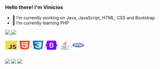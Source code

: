 ### Hello there! I'm Vinicios
- 🔭 I’m currently working on Java, JavaScript, HTML, CSS and Bootstrap
- 🌱 I’m currently learning PHP

<div>
   <a href -"https://github.com/crohnaro">
   <img height="170em" src="https://github-readme-stats.vercel.app/api?username=crohnaro&show_icons=true&theme=dark&include_all_commits=true&count_private=true"/>
   <img height="170em" src="https://github-readme-stats.vercel.app/api/top-langs/?username=crohnaro&layout=compact&langs_count=16&theme=dark"/>
     </div>
  
  
 <div style ="display : inline_block"><br>
    <img align="center" alt="Vini-JS" height="30" width="40" src="https://github.com/devicons/devicon/blob/master/icons/javascript/javascript-original.svg">
    <img align="center" alt="Vini-HTML" height="30" width="40" src="https://github.com/devicons/devicon/blob/master/icons/html5/html5-original.svg">
    <img align="center" alt="Vini-CSS" height="30" width="40" src="https://github.com/devicons/devicon/blob/master/icons/css3/css3-original.svg">
   <img align="center" alt="Vini-Bs" height="30" width="40" src="https://github.com/devicons/devicon/blob/master/icons/bootstrap/bootstrap-original.svg">
    <img align="center" alt="Vini-JAVA" height="30" width="40" src="https://github.com/devicons/devicon/blob/master/icons/java/java-original.svg">
    <img align="center" alt="Vini-PHP" height="30" width="40" src="https://github.com/devicons/devicon/blob/master/icons/php/php-plain.svg">
   
   ##
   
<div>
  <a href="https://www.linkedin.com/in/vinicios-cararine/" target-"_blank"><img src="https://img.shields.io/badge/LinkedIn-0077B5?style=for-the-badge&logo=linkedin&logoColor=white"></a>
  <a href="https://www.instagram.com/me_and_my_hatred/" target-"_blank"><img src="https://img.shields.io/badge/Instagram-E4405F?style=for-the-badge&logo=instagram&logoColor=white"></a>
  <a href = "mailto:crohnarodev@gmail.com" targer ="_blank"><img src="https://img.shields.io/badge/Gmail-D14836?style=for-the-badge&logo=gmail&logoColor=white" target="_blank"</a>
</div>


